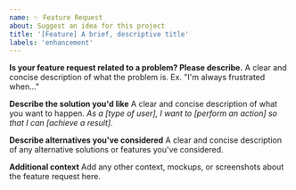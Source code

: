 ```yaml
---
name: ✨ Feature Request
about: Suggest an idea for this project
title: '[Feature] A brief, descriptive title'
labels: 'enhancement'
---
```


<!--
Thank you for suggesting a new feature! To help us understand your idea, please fill out the sections below.
-->

**Is your feature request related to a problem? Please describe.**
A clear and concise description of what the problem is. Ex. "I'm always frustrated when..."

**Describe the solution you'd like**
A clear and concise description of what you want to happen.
*As a [type of user], I want to [perform an action] so that I can [achieve a result].*

**Describe alternatives you've considered**
A clear and concise description of any alternative solutions or features you've considered.

**Additional context**
Add any other context, mockups, or screenshots about the feature request here.